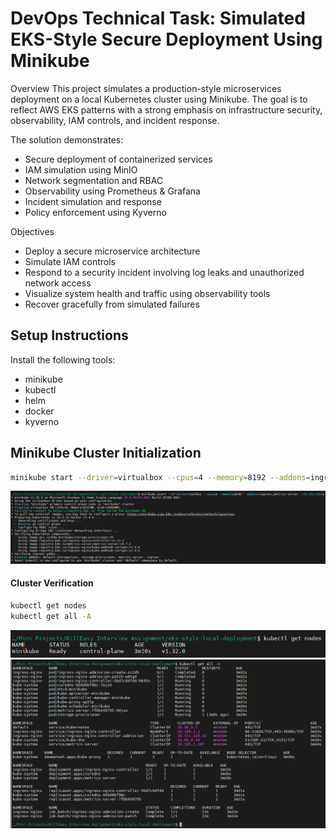 
# DevOps Technical Task: Simulated EKS-Style Secure Deployment Using Minikube

Overview
This project simulates a production-style microservices deployment on a local Kubernetes cluster using Minikube. The goal is to reflect AWS EKS patterns with a strong emphasis on infrastructure security, observability, IAM controls, and incident response.

The solution demonstrates:
- Secure deployment of containerized services
- IAM simulation using MinIO
- Network segmentation and RBAC
- Observability using Prometheus & Grafana
- Incident simulation and response
- Policy enforcement using Kyverno

Objectives
- Deploy a secure microservice architecture
- Simulate IAM controls
- Respond to a security incident involving log leaks and unauthorized network access
- Visualize system health and traffic using observability tools
- Recover gracefully from simulated failures

## Setup Instructions

Install the following tools:
- minikube
- kubectl
- helm
- docker
- kyverno

## Minikube Cluster Initialization

```bash
minikube start --driver=virtualbox --cpus=4 --memory=8192 --addons=ingress,metrics-server --no-vtx-check
```
![Project setup](https://github.com/fzhussain/billeasy-eks-style-minikube-deployment/blob/main/Screenshots%20for%20Readme.md/0.2.%20minikube%20start%20--driver%3Dvirtualbox%20--cpus%3D4%20--memory%3D8192%20--addons%3Dingress%2Cmetrics-server%20--no-vtx-check.png)

#### Cluster Verification
```bash
kubectl get nodes
kubectl get all -A
```

![kubectl get nodes](https://github.com/fzhussain/billeasy-eks-style-minikube-deployment/blob/main/Screenshots%20for%20Readme.md/0.4.1%20kubectl%20get%20nodes.png)
![kubectl get all -A](https://github.com/fzhussain/billeasy-eks-style-minikube-deployment/blob/main/Screenshots%20for%20Readme.md/0.5.%20kubectl%20get%20all%20-A.png)
